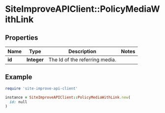 # SiteImproveAPIClient::PolicyMediaWithLink

## Properties

| Name | Type | Description | Notes |
| ---- | ---- | ----------- | ----- |
| **id** | **Integer** | The Id of the referring media. |  |

## Example

```ruby
require 'site-improve-api-client'

instance = SiteImproveAPIClient::PolicyMediaWithLink.new(
  id: null
)
```

